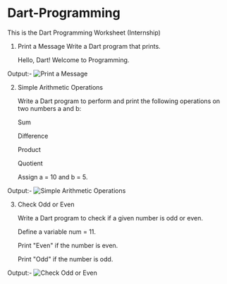 # Dart-Programming
This is the Dart Programming Worksheet (Internship)

1. Print a Message Write a Dart program that prints.
   
   Hello, Dart! Welcome to Programming.

Output:-
![Print a Message](https://github.com/user-attachments/assets/15161d27-c843-4861-89fa-5eaf2dbd5e72)

2. Simple Arithmetic Operations
   
   Write a Dart program to perform and print the following operations on two numbers a and b:

   Sum

   Difference

   Product

   Quotient

   Assign a = 10 and b = 5.

Output:-
![Simple Arithmetic Operations](https://github.com/user-attachments/assets/cb04e2e8-e83a-45f5-b1fd-5804f92b3cd7)

3. Check Odd or Even
   
   Write a Dart program to check if a given number is odd or even.

   Define a variable num = 11.

   Print "Even" if the number is even.

   Print "Odd" if the number is odd.

Output:-
   ![Check Odd or Even](https://github.com/user-attachments/assets/2a9a3215-d4f4-44b9-adb1-28c863d617b8)

